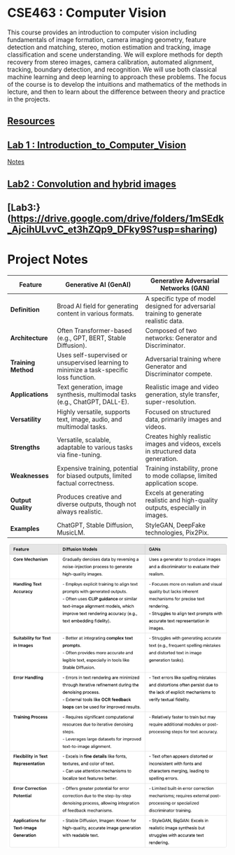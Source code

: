 # CSE463 : Computer Vision

This course provides an introduction to computer vision including fundamentals of image
formation, camera imaging geometry, feature detection and matching, stereo, motion estimation
and tracking, image classification and scene understanding. We will explore methods for depth
recovery from stereo images, camera calibration, automated alignment, tracking, boundary
detection, and recognition. We will use both classical machine learning and deep learning to
approach these problems. The focus of the course is to develop the intuitions and mathematics of
the methods in lecture, and then to learn about the difference between theory and practice in the
projects.

## [Resources](https://drive.google.com/drive/folders/1q8VXDRMllyv_mftctnOzwQD3028Uz0AZ)


## [Lab 1 : Introduction_to_Computer_Vision](https://drive.google.com/drive/folders/12ciHrB6xHeOugQWVFJYF8ueht8ppcli0)
[Notes](https://colab.research.google.com/drive/1mfi_-JZPQBZssFJG_oOz7HL6W0Sr4uFh)

## [Lab2 : Convolution and hybrid images](https://drive.google.com/drive/folders/1NN3HHAIjzERHAs6-gdHe2veWfNsrwJ6K?usp=drive_link)

## [Lab3:}(https://drive.google.com/drive/folders/1mSEdk_AjcihULvvC_et3hZQp9_DFky9S?usp=sharing)


















 # Project Notes

| **Feature**              | **Generative AI (GenAI)**                                     | **Generative Adversarial Networks (GAN)**                   |
|--------------------------|-------------------------------------------------------------|------------------------------------------------------------|
| **Definition**            | Broad AI field for generating content in various formats.    | A specific type of model designed for adversarial training to generate realistic data. |
| **Architecture**          | Often Transformer-based (e.g., GPT, BERT, Stable Diffusion). | Composed of two networks: Generator and Discriminator.      |
| **Training Method**       | Uses self-supervised or unsupervised learning to minimize a task-specific loss function. | Adversarial training where Generator and Discriminator compete. |
| **Applications**          | Text generation, image synthesis, multimodal tasks (e.g., ChatGPT, DALL-E). | Realistic image and video generation, style transfer, super-resolution. |
| **Versatility**           | Highly versatile, supports text, image, audio, and multimodal tasks. | Focused on structured data, primarily images and videos.    |
| **Strengths**             | Versatile, scalable, adaptable to various tasks via fine-tuning. | Creates highly realistic images and videos, excels in structured data generation. |
| **Weaknesses**            | Expensive training, potential for biased outputs, limited factual correctness. | Training instability, prone to mode collapse, limited application scope. |
| **Output Quality**        | Produces creative and diverse outputs, though not always realistic. | Excels at generating realistic and high-quality outputs, especially in images. |
| **Examples**              | ChatGPT, Stable Diffusion, MusicLM.                          | StyleGAN, DeepFake technologies, Pix2Pix.                  |

![diff](diff.png)
